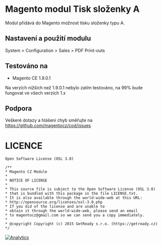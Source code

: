 Magento modul Tisk složenky A
=============================

Modul přidává do Magento možnost tisku složenky typu A.

## Nastavení a použití modulu

System > Configuration > Sales > PDF Print-outs

## Testováno na

 - Magento CE 1.9.0.1

Na verzích nižších než 1.9.0.1 nebylo zatím testováno, na 99% bude fungovat ve všech verzích 1.x

## Podpora

Veškeré dotazy a hlášení chyb směřujte na https://github.com/magentocz/cod/issues

# LICENCE

    Open Software License (OSL 3.0)

    /** 
    * Magento CZ Module
    * 
    * NOTICE OF LICENSE 
    * 
    * This source file is subject to the Open Software License (OSL 3.0) 
    * that is bundled with this package in the file LICENSE.txt. 
    * It is also available through the world-wide-web at this URL: 
    * http://opensource.org/licenses/osl-3.0.php 
    * If you did of the license and are unable to 
    * obtain it through the world-wide-web, please send an email 
    * to magentocz@gmail.com so we can send you a copy immediately. 
    * 
    * @copyright Copyright (c) 2015 GetReady s.r.o. (https://getready.cz)
    */


[![Analytics](https://ga-beacon.appspot.com/UA-54971165-2/magentocz/slozenka/README?pixel)](https://github.com/igrigorik/ga-beacon)